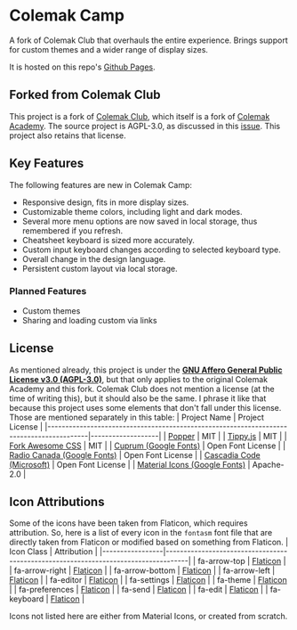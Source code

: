 # Colemak Camp
A fork of Colemak Club that overhauls the entire experience. Brings support for custom themes and a wider range of display sizes.

It is hosted on this repo's [Github Pages](https://colemakcamp.github.io/).

## Forked from Colemak Club
This project is a fork of [Colemak Club](https://github.com/gnusenpai/colemakclub), which itself is a fork of [Colemak Academy](https://colemak.academy/). The source project is AGPL-3.0, as discussed in this [issue](https://github.com/Nemcorp/layoutacademy/issues/2). This project also retains that license.

## Key Features
The following features are new in Colemak Camp:
- Responsive design, fits in more display sizes.
- Customizable theme colors, including light and dark modes.
- Several more menu options are now saved in local storage, thus remembered if you refresh.
- Cheatsheet keyboard is sized more accurately.
- Custom input keyboard changes according to selected keyboard type.
- Overall change in the design language.
- Persistent custom layout via local storage.

### Planned Features
- Custom themes
- Sharing and loading custom via links

## License
As mentioned already, this project is under the **[GNU Affero General Public License v3.0 (AGPL-3.0)](https://www.gnu.org/licenses/agpl-3.0.en.html)**, but that only applies to the original Colemak Academy and this fork. Colemak Club does not mention a license (at the time of writing this), but it should also be the same. I phrase it like that because this project uses some elements that don't fall under this license. Those are mentioned separately in this table:
| Project Name                                                                            | Project License   |
|-----------------------------------------------------------------------------------------|-------------------|
| [Popper](https://popper.js.org/)                                                        | MIT               |
| [Tippy.js](https://atomiks.github.io/tippyjs/)                                          | MIT               |
| [Fork Awesome CSS](https://github.com/ForkAwesome/Fork-Awesome)                         | MIT               |
| [Cuprum (Google Fonts)](https://fonts.google.com/specimen/Cuprum)                       | Open Font License |
| [Radio Canada (Google Fonts)](https://fonts.google.com/specimen/Radio+Canada)           | Open Font License |
| [Cascadia Code (Microsoft)](https://github.com/microsoft/cascadia-code)                 | Open Font License |
| [Material Icons (Google Fonts)](https://fonts.google.com/icons?selected=Material+Icons) | Apache-2.0        |

## Icon Attributions
Some of the icons have been taken from Flaticon, which requires attribution. So, here is a list of every icon in the `fontasm` font file that are directly taken from Flaticon or modified based on something from Flaticon.
| Icon Class      | Attribution                                                                        |
|-----------------|------------------------------------------------------------------------------------|
| fa-arrow-top    | [Flaticon](https://www.flaticon.com/free-icon/arrow-angle-pointing-to-right_54900) |
| fa-arrow-right  | [Flaticon](https://www.flaticon.com/free-icon/arrow-angle-pointing-to-right_54900) |
| fa-arrow-bottom | [Flaticon](https://www.flaticon.com/free-icon/arrow-angle-pointing-to-right_54900) |
| fa-arrow-left   | [Flaticon](https://www.flaticon.com/free-icon/arrow-angle-pointing-to-right_54900) |
| fa-editor       | [Flaticon](https://www.flaticon.com/free-icon/edit_10074336)                       |
| fa-settings     | [Flaticon](https://www.flaticon.com/free-icon/setting_12439246)                    |
| fa-theme        | [Flaticon](https://www.flaticon.com/free-icon/paint-palette_1763061)               |
| fa-preferences  | [Flaticon](https://www.flaticon.com/free-icon/equalizer_4724337)                   |
| fa-send         | [Flaticon](https://www.flaticon.com/free-icon/message_10426368)                    |
| fa-edit         | [Flaticon](https://www.flaticon.com/free-icon/edit_10074336)                       |
| fa-keyboard     | [Flaticon](https://www.flaticon.com/free-icon/keyboard_4122844)                    |

Icons not listed here are either from Material Icons, or created from scratch.
